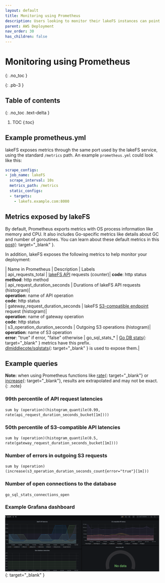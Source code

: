 ```yaml
---
layout: default
title: Monitoring using Prometheus
description: Users looking to monitor their lakeFS instances can point Prometheus configuration to scrape data from this endpoint. This guide explains how to setup
parent: AWS Deployment
nav_order: 30
has_children: false
---
```


# Monitoring using Prometheus
{: .no_toc }

{: .pb-3 }

## Table of contents
{: .no_toc .text-delta }

1. TOC
{:toc}

## Example prometheus.yml
lakeFS exposes metrics through the same port used by the lakeFS service, using the standard `/metrics` path.
An example `prometheus.yml` could look like this:
```yaml
scrape_configs:
- job_name: lakeFS
  scrape_interval: 10s
  metrics_path: /metrics
  static_configs:
  - targets:
    - lakefs.example.com:8000
```

## Metrics exposed by lakeFS
By default, Prometheus exports metrics with OS process information like memory and CPU.
It also includes Go-specific metrics like details about GC and number of goroutines.
You can learn about these default metrics in this [post](https://povilasv.me/prometheus-go-metrics/){: target="_blank" }.

In addition, lakeFS exposes the following metrics to help monitor your deployment: 

| Name in Prometheus               | Description     | Labels                                                                                           
| api_requests_total               | [lakeFS API](../reference/api.md) requests (counter)| **code**: http status<br/>**method**: http method                                         
| api_request_duration_seconds     | Durations of lakeFS API requests (histogram)| <br/>**operation**: name of API operation<br/>**code**: http status                          
| gateway_request_duration_seconds | lakeFS [S3-compatible endpoint](../reference/s3.md) request (histogram)| <br/>**operation**: name of gateway operation<br/>**code**: http status                      
| s3_operation_duration_seconds    | Outgoing S3 operations (histogram)| <br/>**operation**: name of S3 operation<br/>**error**: "true" if error, "false" otherwise 
| go_sql_stats_*                   | [Go DB stats](https://golang.org/pkg/database/sql/#DB.Stats){: target="_blank" } metrics have this prefix.<br/>[dlmiddlecote/sqlstats](https://github.com/dlmiddlecote/sqlstats){: target="_blank" } is used to expose them.| 


## Example queries
**Note:** when using Prometheus functions like [rate](https://prometheus.io/docs/prometheus/latest/querying/functions/#rate){: target="_blank"}
or [increase](https://prometheus.io/docs/prometheus/latest/querying/functions/#increase){: target="_blank"}, results are extrapolated and may not be exact.
{: .note}


### 99th percentile of API request latencies
```
sum by (operation)(histogram_quantile(0.99, rate(api_request_duration_seconds_bucket[1m])))
```

### 50th percentile of S3-compatible API latencies
```
sum by (operation)(histogram_quantile(0.5, rate(gateway_request_duration_seconds_bucket[1m])))
```

### Number of errors in outgoing S3 requests
```
sum by (operation) (increase(s3_operation_duration_seconds_count{error="true"}[1m]))
```

### Number of open connections to the database
```
go_sql_stats_connections_open
```

### Example Grafana dashboard

[![Grafana dashboard example](../assets/img/grafana.png)](../assets/img/grafana.png){: target="_blank" }